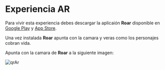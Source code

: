 # Experiencia AR

Para vivir esta experiencia debes descargar la aplicaión **Roar** disponible en [Google Play](https://play.google.com/store/apps/details?id=com.roar.scanner&hl=es&gl=US) y [App Store](https://apps.apple.com/us/app/roar-augmented-reality-app/id1045561660).

Una vez instalada **Roar** apunta con la camara y veras como los personajes cobran vida.

Apunta con la camara de **Roar** a la siguiente imagen:

![qrAr](/img/frame.png "Codigo QR para AR")